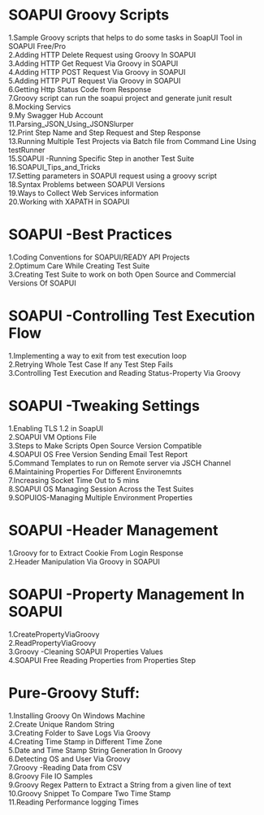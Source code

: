 SOAPUI Groovy Scripts
===================
1.Sample Groovy scripts that helps to do some tasks in SoapUI Tool in SOAPUI Free/Pro</br>
2.Adding HTTP Delete Request using Groovy In SOAPUI</br>
3.Adding HTTP Get Request Via Groovy in SOAPUI</br>
4.Adding HTTP POST Request Via Groovy in SOAPUI</br>
5.Adding HTTP PUT Request Via Groovy in SOAPUI</br>
6.Getting Http Status Code from Response</br>
7.Groovy script can run the soapui project and generate junit result</br>
8.Mocking Servics</br>
9.My Swagger Hub Account</br>
11.Parsing_JSON_Using_JSONSlurper</br>
12.Print Step Name and Step Request and Step Response</br>
13.Running Multiple Test Projects via Batch file from Command Line Using testRunner</br>
15.SOAPUI -Running Specific Step in another Test Suite</br>
16.SOAPUI_Tips_and_Tricks</br>
17.Setting parameters in SOAPUI request using a groovy script</br>
18.Syntax Problems between SOAPUI Versions</br>
19.Ways to Collect Web Services information</br>
20.Working with XAPATH in SOAPUI</br>

SOAPUI -Best Practices
======================
1.Coding Conventions for SOAPUI/READY API Projects</br>
2.Optimum Care While Creating Test Suite</br>
3.Creating Test Suite to work on both Open Source and Commercial Versions Of SOAPUI</br>


SOAPUI -Controlling Test Execution Flow
=======================================
1.Implementing a way to exit from test execution loop</br>
2.Retrying Whole Test Case If any Test Step Fails</br>
3.Controlling Test Execution and Reading Status-Property Via Groovy</br>


SOAPUI -Tweaking Settings
========================
1.Enabling TLS 1.2 in SoapUI</br>
2.SOAPUI VM Options File</br>
3.Steps to Make Scripts Open Source Version Compatible</br>
4.SOAPUI OS Free Version Sending Email Test Report</br>
5.Command Templates to run on Remote server via JSCH Channel</br>
6.Maintaining Properties For Different Environemnts</br>
7.Increasing Socket Time Out to 5 mins</br>
8.SOAPUI OS Managing Session Across the Test Suites</br>
9.SOPUIOS-Managing Multiple Environment Properties</br>


SOAPUI -Header Management
===========================
1.Groovy for to Extract Cookie From Login Response</br>
2.Header Manipulation Via Groovy in SOAPUI</br>


SOAPUI -Property Management In SOAPUI
===================
1.CreatePropertyViaGroovy</br>
2.ReadPropertyViaGroovy</br>
3.Groovy -Cleaning SOAPUI Properties Values</br>
4.SOAPUI Free Reading Properties from Properties Step</br>


Pure-Groovy Stuff:
===================
1.Installing Groovy On Windows Machine</br>
2.Create Unique Random String</br>
3.Creating Folder to Save Logs Via Groovy</br>
4.Creating Time Stamp in Different Time Zone</br>
5.Date and Time Stamp String Generation In Groovy</br>
6.Detecting OS and User Via Groovy</br>
7.Groovy -Reading Data from CSV</br>
8.Groovy File IO Samples</br>
9.Groovy Regex Pattern to Extract a String from a given line of text</br>
10.Groovy Snippet To Compare Two Time Stamp</br>
11.Reading Performance logging Times</br>
